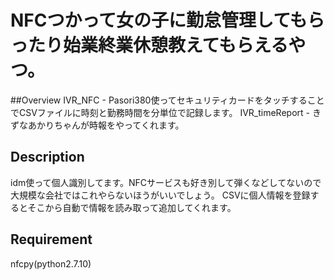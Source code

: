 NFCつかって女の子に勤怠管理してもらったり始業終業休憩教えてもらえるやつ。
====

##Overview
IVR_NFC - Pasori380使ってセキュリティカードをタッチすることでCSVファイルに時刻と勤務時間を分単位で記録します。
IVR_timeReport - きずなあかりちゃんが時報をやってくれます。 

## Description
idm使って個人識別してます。NFCサービスも好き別して弾くなどしてないので大規模な会社ではこれやらないほうがいいでしょう。
CSVに個人情報を登録するとそこから自動で情報を読み取って追加してくれます。

## Requirement
nfcpy(python2.7.10)
